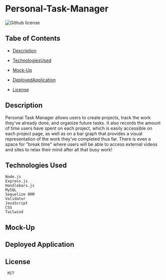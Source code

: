 # Personal-Task-Manager
![Github license](https://img.shields.io/badge/license-MIT-blue.svg)

## Tabe of Contents

* [Description](#description)

* [TechnologiesUsed](#technologies-used)

* [Mock-Up](#mock-up)

* [DeployedApplication](#deployed-application)

* [License](#license)

## Description

Personal Task Manager allows users to create projects, track the work they've already done, and organize future tasks. It also records the amount of time users have spent on each project, which is easily accessible on each project page, as well as on a bar graph that provides a visual representation of the work they've completed thus far. There is even a space for "break time" where users will be able to access external videos and sites to relax their mind after all that busy work!

## Technologies Used

```
Node.js
Express.js
Handlebars.js
MySQL
Sequelize ORM
Validator
JavaScript
CSS
Tailwind
```

## Mock-Up


## Deployed Application


## License 

```
 MIT
```